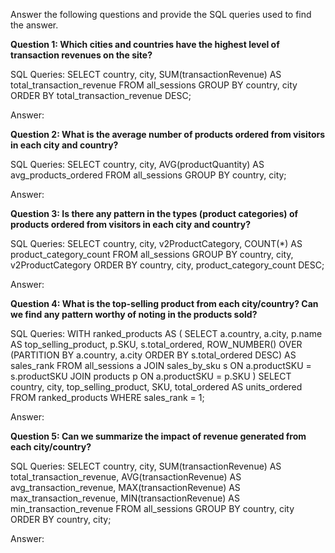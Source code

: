 Answer the following questions and provide the SQL queries used to find the answer.

    
**Question 1: Which cities and countries have the highest level of transaction revenues on the site?**


SQL Queries:
SELECT
    country,
    city,
    SUM(transactionRevenue) AS total_transaction_revenue
FROM
    all_sessions
GROUP BY
    country,
    city
ORDER BY
    total_transaction_revenue DESC;



Answer:




**Question 2: What is the average number of products ordered from visitors in each city and country?**


SQL Queries:
SELECT
    country,
    city,
    AVG(productQuantity) AS avg_products_ordered
FROM
    all_sessions
GROUP BY
    country,
    city;



Answer:





**Question 3: Is there any pattern in the types (product categories) of products ordered from visitors in each city and country?**


SQL Queries:
SELECT
    country,
    city,
    v2ProductCategory,
    COUNT(*) AS product_category_count
FROM
    all_sessions
GROUP BY
    country,
    city,
    v2ProductCategory
ORDER BY
    country,
    city,
    product_category_count DESC;



Answer:





**Question 4: What is the top-selling product from each city/country? Can we find any pattern worthy of noting in the products sold?**


SQL Queries:
WITH ranked_products AS (
    SELECT
        a.country,
        a.city,
        p.name AS top_selling_product,
        p.SKU,
        s.total_ordered,
        ROW_NUMBER() OVER (PARTITION BY a.country, a.city ORDER BY s.total_ordered DESC) AS sales_rank
    FROM
        all_sessions a
    JOIN
        sales_by_sku s ON a.productSKU = s.productSKU
    JOIN
        products p ON a.productSKU = p.SKU
)
SELECT
    country,
    city,
    top_selling_product,
    SKU,
    total_ordered AS units_ordered
FROM
    ranked_products
WHERE
    sales_rank = 1;



Answer:





**Question 5: Can we summarize the impact of revenue generated from each city/country?**

SQL Queries:
SELECT
    country,
    city,
    SUM(transactionRevenue) AS total_transaction_revenue,
    AVG(transactionRevenue) AS avg_transaction_revenue,
    MAX(transactionRevenue) AS max_transaction_revenue,
    MIN(transactionRevenue) AS min_transaction_revenue
FROM
    all_sessions
GROUP BY
    country,
    city
ORDER BY
    country,
    city;



Answer:







